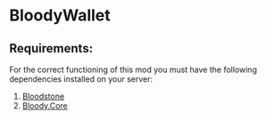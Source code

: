# BloodyWallet

## Requirements:

For the correct functioning of this mod you must have the following dependencies installed on your server:

1. [Bloodstone](https://github.com/decaprime/Bloodstone)
2. [Bloody.Core](https://github.com/oscarpedrero/BloodyCore)